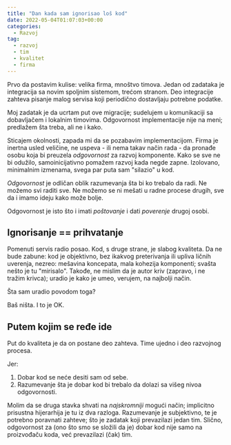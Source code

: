 ```yaml
---
title: "Dan kada sam ignorisao loš kod"
date: 2022-05-04T01:07:03+00:00
categories:
  - Razvoj
tag:
  - razvoj
  - tim
  - kvalitet
  - firma
---
```


Prvo da postavim kulise: velika firma, mnoštvo timova. Jedan od zadataka je integracija sa novim spoljnim sistemom, trećom stranom. Deo integracije zahteva pisanje malog servisa koji periodično dostavljaju potrebne podatke.

<!--more-->

Moj zadatak je da ucrtam put ove migracije; sudelujem u komunikaciji sa dobavljačem i lokalnim timovima. Odgovornost implementacije nije na meni; predlažem šta treba, ali ne i kako.

Sticajem okolnosti, zapada mi da se pozabavim implementacijom. Firma je inertna usled veličine, ne uspeva - ili nema takav način rada - da pronađe osobu koja bi preuzela _odgovornost_ za razvoj komponente. Kako se sve ne bi odužilo, samoinicijativno pomažem razvoj kada negde zapne. Izolovano, minimalnim izmenama, svega par puta sam "silazio" u kod.

_Odgovornost_ je odličan oblik razumevanja šta bi ko trebalo da radi. Ne možemo svi raditi sve. Ne možemo se ni mešati u radne procese drugih, sve da i imamo ideju kako može bolje.

Odgovornost je isto što i imati _poštovanje_ i dati _poverenje_ drugoj osobi.

## Ignorisanje == prihvatanje

Pomenuti servis radio posao. Kod, s druge strane, je slabog kvaliteta. Da ne bude zabune: kod je objektivno, bez ikakvog preterivanja ili upliva ličnih uverenja, nezreo: mešavina koncepata, mala kohezija komponenti; svašta nešto je tu "mirisalo". Takođe, ne mislim da je autor kriv (zapravo, i ne tražim krivca); uradio je kako je umeo, verujem, na najbolji način.

Šta sam uradio povodom toga?

Baš ništa. I to je OK.

## Putem kojim se ređe ide

Put do kvaliteta je da on postane deo zahteva. Time ujedno i deo razvojnog procesa.

Jer:

1. Dobar kod se neće desiti sam od sebe.
2. Razumevanje šta je dobar kod bi trebalo da dolazi sa višeg nivoa odgovornosti.

Molim da se druga stavka shvati na _najskromniji_ mogući način; implicitno prisustna hijerarhija je tu iz dva razloga. Razumevanje je subjektivno, te je potrebno poravnati zahteve; što je zadatak koji prevazilazi jedan tim. Slično, odgovornost za (ono što smo se složili da je) dobar kod nije samo na proizvođaču koda, već prevazilazi (čak) tim.